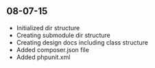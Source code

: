 08-07-15
----
- Initialized dir structure
- Creating submodule dir structure
- Creating design docs including class structure
- Added composer.json file
- Added phpunit.xml

